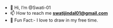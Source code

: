 - 👋 Hi, I’m @Swati-01 
- 📫 How to reach me **swatijindal01@gmail.com**
- 👀 Fun Fact:- I love to draw in my free time. 
<!---
Swati-01/Swati-01 is a ✨ special ✨ repository because its `README.md` (this file) appears on your GitHub profile.
You can click the Preview link to take a look at your changes.
--->
